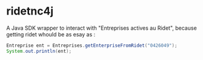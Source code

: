 # ridetnc4j

A Java SDK wrapper to interact with "Entreprises actives au Ridet", because getting ridet whould be as esay as :

```java
Entreprise ent = Entreprises.getEnterpriseFromRidet("0426049");
System.out.println(ent);
```
